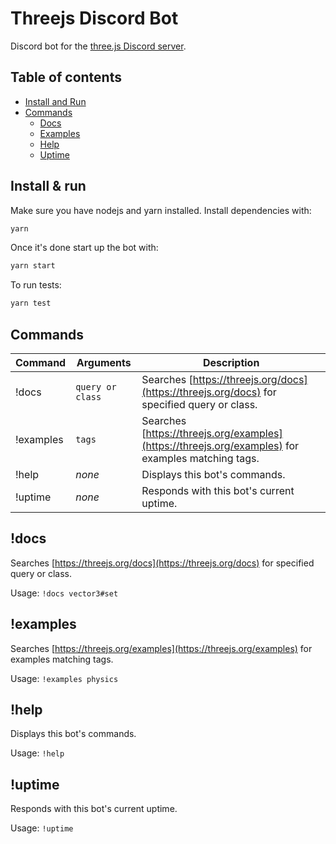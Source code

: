 # Threejs Discord Bot

Discord bot for the [three.js Discord server](https://discord.gg/HF4UdyF).

## Table of contents

- [Install and Run](#install--run)
- [Commands](#commands)
  - [Docs](#docs)
  - [Examples](#examples)
  - [Help](#help)
  - [Uptime](#uptime)

## Install & run

Make sure you have nodejs and yarn installed. Install dependencies with:

```bash
yarn
```

Once it's done start up the bot with:

```bash
yarn start
```

To run tests:

```bash
yarn test
```

## Commands

| Command   | Arguments        | Description                                                                                       |
| --------- | ---------------- | ------------------------------------------------------------------------------------------------- |
| !docs     | `query or class` | Searches [https://threejs.org/docs](https://threejs.org/docs) for specified query or class.       |
| !examples | `tags`           | Searches [https://threejs.org/examples](https://threejs.org/examples) for examples matching tags. |
| !help     | _none_           | Displays this bot's commands.                                                                     |
| !uptime   | _none_           | Responds with this bot's current uptime.                                                          |

## !docs

Searches [https://threejs.org/docs](https://threejs.org/docs) for specified query or class.

Usage: `!docs vector3#set`

## !examples

Searches [https://threejs.org/examples](https://threejs.org/examples) for examples matching tags.

Usage: `!examples physics`

## !help

Displays this bot's commands.

Usage: `!help`

## !uptime

Responds with this bot's current uptime.

Usage: `!uptime`
